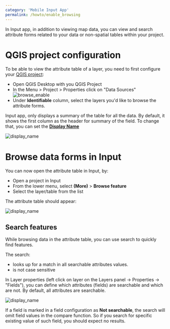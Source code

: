 ```yaml
---
category: 'Mobile Input App'
permalink: /howto/enable_browsing
---
```

<!--- IMPORTANT: This permlink is referenced from InputApp -->

In Input app, in addition to viewing map data, you can view and search attribute forms related to your data or non-spatial tables within your project.

# QGIS project configuration

To be able to view the attribute table of a layer, you need to first configure your [QGIS project](https://docs.qgis.org/3.10/en/docs/user_manual/introduction/qgis_configuration.html?highlight=properties#data-sources-properties):

- Open QGIS Desktop with you QGIS Project
- In the Menu > Project > Properties click on "Data Sources"
![browse_enable](../images/qgis_data_sources.png)
- Under **Identifiable** column, select the layers you'd like to browse the attribute forms.

Input app, only displays a summary of the table for all the data. By default, it shows the first column as the header for summary of the field. To change that, you can set the [**Display Name**](https://docs.qgis.org/3.10/en/docs/user_manual/working_with_vector/vector_properties.html#display-properties)

![display_name](../images/qgis_properties_display.png)

# Browse data forms in Input
You can now open the attribute table in Input, by:

- Open a project in Input
- From the lower menu, select **(More)** > **Browse feature**
- Select the layer/table from the list

The attribute table should appear:

![display_name](../images/input_browse_data.png)

## Search features
While browsing data in the attribute table, you can use search to quickly find features. 

The search: 
- looks up for a match in all searchable attributes values.
- is not case sensitive

In Layer properties (left click on layer on the Layers panel -> Properties -> "Fields"), you can define which attributes 
(fields) are searchable and which are not. By default, all attributes are searchable.

![display_name](../images/not_searchable.png)

If a field is marked in a field configuration as **Not searchable**, the search will omit field values in the compare function. So if you 
search for specific existing value of such field, you should expect no results.